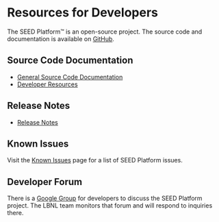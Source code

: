 # Resources for Developers

The SEED Platform&trade; is an open-source project. The source code and documentation is available on [GitHub](https://github.com/SEED-platform/seed).

## Source Code Documentation

- [General Source Code Documentation](http://seed-platform.readthedocs.org/en/stable/index.html)
- [Developer Resources](https://seed-platform.readthedocs.io/en/stable/developer_resources.html)

## Release Notes

- [Release Notes](https://github.com/SEED-platform/seed/releases)

## Known Issues

Visit the [Known Issues](known_issues.md) page for a list of SEED Platform issues.

## Developer Forum

There is a [Google Group](https://groups.google.com/forum/?hl=en#!forum/seed-platform-dev) for developers to discuss the SEED Platform project. The LBNL team monitors that forum and will respond to inquiries there.